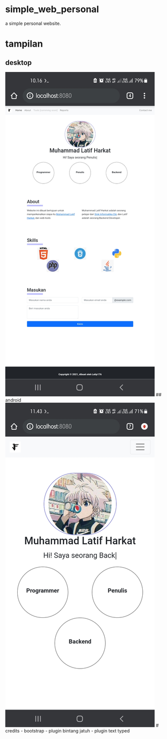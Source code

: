 # simple_web_personal
a simple personal website.
# tampilan
## desktop
<img src="assets/img/Screenshot_20220211-101629_Chrome.jpg">
## android
<img src="assets/img/Screenshot_20220211-114328_Chrome.jpg">
# credits
- bootstrap
- plugin bintang jatuh 
- plugin text typed
